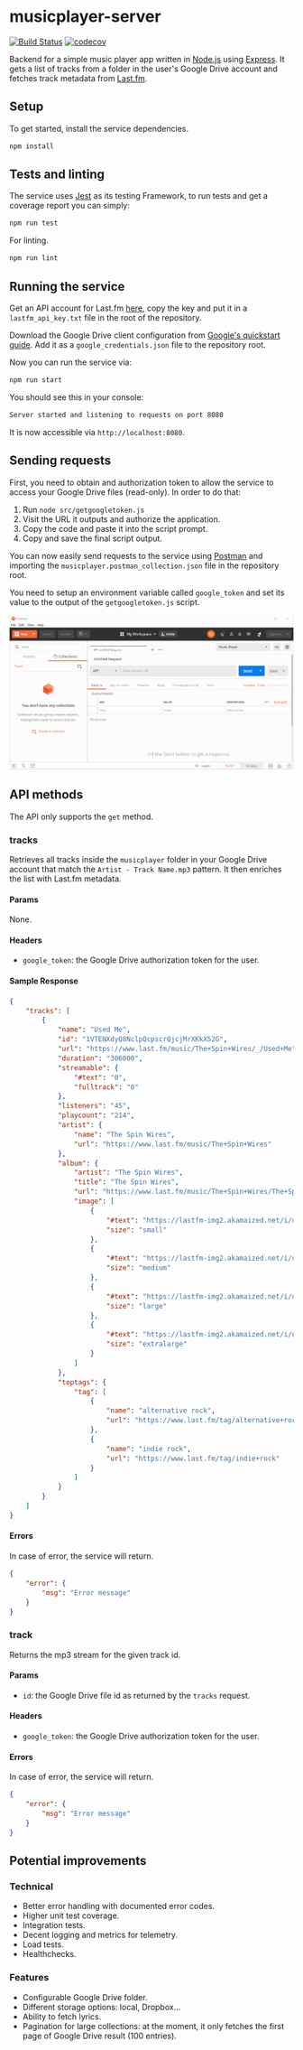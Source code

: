 # musicplayer-server

[![Build Status](https://travis-ci.org/dsaltares/musicplayer-server.svg?branch=master)](https://travis-ci.org/dsaltares/musicplayer-server)
[![codecov](https://codecov.io/gh/dsaltares/musicplayer-server/branch/master/graph/badge.svg)](https://codecov.io/gh/dsaltares/musicplayer-server)

Backend for a simple music player app written in [Node.js](https://nodejs.org/en/) using [Express](https://expressjs.com/). It gets a list of tracks from a folder in the user's Google Drive account and fetches track metadata from [Last.fm](https://www.last.fm/api).

## Setup

To get started, install the service dependencies.

```bash
npm install
```

## Tests and linting

The service uses [Jest](https://jestjs.io/) as its testing Framework, to run tests and get a coverage report you can simply:

```bash
npm run test
```

For linting.

```bash
npm run lint
```

## Running the service

Get an API account for Last.fm [here](https://www.last.fm/api/account/create), copy the key and put it in a `lastfm_api_key.txt` file in the root of the repository.

Download the Google Drive client configuration from [Google's quickstart guide](https://developers.google.com/drive/api/v3/quickstart/nodejs). Add it as a `google_credentials.json` file to the repository root.

Now you can run the service via:

```bash
npm run start
```

You should see this in your console:

```bash
Server started and listening to requests on port 8080
```

It is now accessible via `http://localhost:8080`.

## Sending requests

First, you need to obtain and authorization token to allow the service to access your Google Drive files (read-only). In order to do that:

1. Run `node src/getgoogletoken.js`
2. Visit the URL it outputs and authorize the application.
3. Copy the code and paste it into the script prompt.
4. Copy and save the final script output.

You can now easily send requests to the service using [Postman](https://www.getpostman.com/) and importing the `musicplayer.postman_collection.json` file in the repository root.

You need to setup an environment variable called `google_token` and set its value to the output of the `getgoogletoken.js` script.

![postman-steps](./img/postman_steps.gif)

## API methods

The API only supports the `get` method.

### tracks

Retrieves all tracks inside the `musicplayer` folder in your Google Drive account that match the `Artist - Track Name.mp3` pattern. It then enriches the list with Last.fm metadata.

#### Params

None.

#### Headers

* `google_token`: the Google Drive authorization token for the user.

#### Sample Response

```json
{
    "tracks": [
        {
            "name": "Used Me",
            "id": "1VTENXdyQ8NclpQcpscrQjcjMrXKkX52G",
            "url": "https://www.last.fm/music/The+Spin+Wires/_/Used+Me",
            "duration": "306000",
            "streamable": {
                "#text": "0",
                "fulltrack": "0"
            },
            "listeners": "45",
            "playcount": "214",
            "artist": {
                "name": "The Spin Wires",
                "url": "https://www.last.fm/music/The+Spin+Wires"
            },
            "album": {
                "artist": "The Spin Wires",
                "title": "The Spin Wires",
                "url": "https://www.last.fm/music/The+Spin+Wires/The+Spin+Wires",
                "image": [
                    {
                        "#text": "https://lastfm-img2.akamaized.net/i/u/34s/1379c42585c9765db7eaf4fda718f1df.png",
                        "size": "small"
                    },
                    {
                        "#text": "https://lastfm-img2.akamaized.net/i/u/64s/1379c42585c9765db7eaf4fda718f1df.png",
                        "size": "medium"
                    },
                    {
                        "#text": "https://lastfm-img2.akamaized.net/i/u/174s/1379c42585c9765db7eaf4fda718f1df.png",
                        "size": "large"
                    },
                    {
                        "#text": "https://lastfm-img2.akamaized.net/i/u/300x300/1379c42585c9765db7eaf4fda718f1df.png",
                        "size": "extralarge"
                    }
                ]
            },
            "toptags": {
                "tag": [
                    {
                        "name": "alternative rock",
                        "url": "https://www.last.fm/tag/alternative+rock"
                    },
                    {
                        "name": "indie rock",
                        "url": "https://www.last.fm/tag/indie+rock"
                    }
                ]
            }
        }
    ]
}
```

#### Errors

In case of error, the service will return.

```json
{
    "error": {
        "msg": "Error message"
    }
}
```

### track

Returns the mp3 stream for the given track id.

#### Params

* `id`: the Google Drive file id as returned by the `tracks` request.

#### Headers

* `google_token`: the Google Drive authorization token for the user.


#### Errors

In case of error, the service will return.

```json
{
    "error": {
        "msg": "Error message"
    }
}
```

## Potential improvements

### Technical

* Better error handling with documented error codes.
* Higher unit test coverage.
* Integration tests.
* Decent logging and metrics for telemetry.
* Load tests.
* Healthchecks.


### Features

* Configurable Google Drive folder.
* Different storage options: local, Dropbox...
* Ability to fetch lyrics.
* Pagination for large collections: at the moment, it only fetches the first page of Google Drive result (100 entries).
